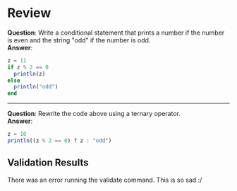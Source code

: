 # Review

__Question__: Write a conditional statement that prints a number if the number is even and the string "odd" if the number is odd.  
__Answer__:  

```julia
z = 11
if z % 2 == 0
  println(z)
else
  println("odd")
end
```

- - - -
__Question__: Rewrite the code above using a ternary operator.  
__Answer__:  

```julia
z = 10
println((z % 2 == 0) ? z : "odd")
```

## Validation Results

There was an error running the validate command. This is so sad :/
